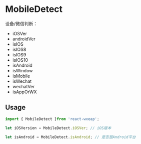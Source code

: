 # MobileDetect

设备/微信判断：

* iOSVer
* androidVer
* isIOS
* isIOS8
* isIOS9
* isIOS10
* isAndroid
* isWindow
* isMobile
* isWechat
* wechatVer
* isAppOrWX

## Usage

```javascript
import { MobileDetect }from 'react-wxeap';

let iOSVersion = MobileDetect.iOSVer; // iOS版本

let isAndroid = MobileDetect.isAndroid; // 是否是Android平台

```